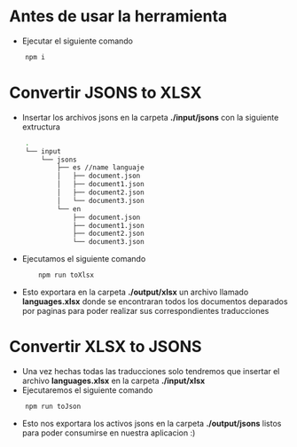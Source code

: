 # Antes de usar la herramienta
- Ejecutar el siguiente comando
```hs
    npm i
```

# Convertir JSONS to XLSX

- Insertar los archivos jsons en la carpeta **./input/jsons** con la siguiente extructura 
```bash
    .
    └── input
        └── jsons
            ├── es //name languaje
            │   ├── document.json
            │   ├── document1.json
            │   ├── document2.json
            │   └── document3.json
            └── en
                ├── document.json
                ├── document1.json
                ├── document2.json 
                └── document3.json
```
- Ejecutamos el siguiente comando

    ```hs
        npm run toXlsx
    ```
- Esto exportara en la carpeta **./output/xlsx** un archivo llamado **languages.xlsx** donde se encontraran todos los documentos deparados por paginas para poder realizar sus correspondientes traducciones

# Convertir XLSX to JSONS

- Una vez hechas todas las traducciones solo tendremos que insertar el archivo **languages.xlsx** en la carpeta **./input/xlsx**
- Ejecutaremos el siguiente comando
```bash
    npm run toJson
```
- Esto nos exportara los activos jsons en la carpeta **./output/jsons** listos para poder consumirse en nuestra aplicacion :)

